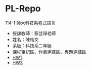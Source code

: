 # PL-Repo

114-1 師大科技系程式語言
- 授課教師：蔡芸琤老師
- 姓名：陳楷文
- 系級：科技系二年級
- 課程筆記區、作業連結區、專題連結區
- [HW1](https://github.com/chenkaiwen111811/PL-Repo/blob/main/HW1.ipynb)
- [HW3](https://github.com/chenkaiwen111811/PL-Repo/blob/main/%E3%80%8CHW3_%E5%BE%85%E8%BE%A6%E6%B8%85%E5%96%AE%E8%88%87%E7%95%AA%E8%8C%84%E9%90%98%E7%B4%80%E9%8C%84_ipynb%E3%80%8D%E7%9A%84%E5%89%AF%E6%9C%AC.ipynb)
